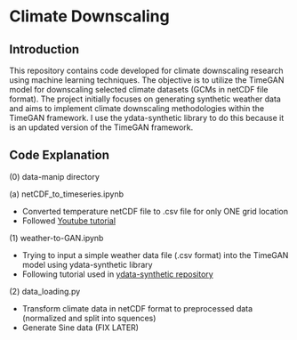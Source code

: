 # **Climate Downscaling**

## Introduction
This repository contains code developed for climate downscaling research using machine learning techniques. The objective is to utilize the TimeGAN model for downscaling selected climate datasets (GCMs in netCDF file format). The project initially focuses on generating synthetic weather data and aims to implement climate downscaling methodologies within the TimeGAN framework. I use the ydata-synthetic library to do this because it is an updated version of the TimeGAN framework. 

## Code Explanation

(0) data-manip directory

(a) netCDF_to_timeseries.ipynb
* Converted temperature netCDF file to .csv file for only ONE grid location
* Followed [Youtube tutorial](https://www.youtube.com/watch?v=hrm5RmsVXo0)
  
(1) weather-to-GAN.ipynb
* Trying to input a simple weather data file (.csv format) into the TimeGAN model using ydata-synthetic library
* Following tutorial used in [ydata-synthetic repository](https://github.com/ydataai/ydata-synthetic/blob/dev/examples/timeseries/TimeGAN_Synthetic_stock_data.ipynb)

(2) data_loading.py

* Transform climate data in netCDF format to preprocessed data (normalized and split into squences)
* Generate Sine data (FIX LATER)
